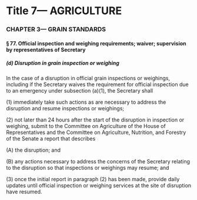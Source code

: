 
# Title 7— AGRICULTURE
### CHAPTER 3— GRAIN STANDARDS
#### § 77. Official inspection and weighing requirements; waiver; supervision by representatives of Secretary
##### (d) Disruption in grain inspection or weighing

In the case of a disruption in official grain inspections or weighings, including if the Secretary waives the requirement for official inspection due to an emergency under subsection (a)(1), the Secretary shall

(1) immediately take such actions as are necessary to address the disruption and resume inspections or weighings;

(2) not later than 24 hours after the start of the disruption in inspection or weighing, submit to the Committee on Agriculture of the House of Representatives and the Committee on Agriculture, Nutrition, and Forestry of the Senate a report that describes

(A) the disruption; and

(B) any actions necessary to address the concerns of the Secretary relating to the disruption so that inspections or weighings may resume; and

(3) once the initial report in paragraph (2) has been made, provide daily updates until official inspection or weighing services at the site of disruption have resumed.
